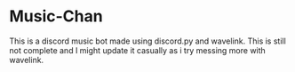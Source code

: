 # Music-Chan
This is a discord music bot made using discord.py and wavelink. This is still not complete and I might update it casually as i try messing more with wavelink.
